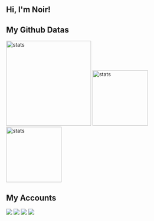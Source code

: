 ## Hi, I'm Noir! 


## My Github Datas
<img src="https://github-readme-stats.vercel.app/api?username=Noirscode&show_icons=true&theme=tokyonight" width="%100" height="230px" alt="stats" />
<img src="https://github-readme-stats.vercel.app/api/top-langs/?username=Noirscode&layout=compact&theme=tokyonight" width="%100" height="150px" alt="stats" />
<img src="https://lanyard-profile-readme.vercel.app/api/580977876011188244" width="%100" height="150px" alt="stats" />


## My Accounts
<a href="https://github.com/noirscode" target="_blank"><img src="https://img.shields.io/badge/Noirscode%20-191717.svg?&style=for-the-badge&logo=github&logoColor=white"></a>
<a href="https://discord.com/users/580977876011188244" target="_blank"><img src="https://shields.io/badge/Noir-111111.svg?&style=for-the-badge&logo=discord"></a>
<a href="https://www.npmjs.com/~noirscode" target="_blank"><img src="https://shields.io/badge/Noirscode-111111.svg?&style=for-the-badge&logo=npm"></a>
<a href="https://open.spotify.com/user/31lo6zsnbsmqxskkerptcehpopeq?si=178c8b563dcd4b5b" target= "_blank"><img src="https://img.shields.io/badge/Spotify%20-1ed760.svg?&style=for-the-badge&logo=spotify&logoColor=black"></a>

